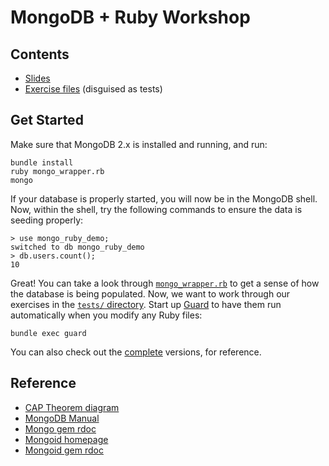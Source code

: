 # MongoDB + Ruby Workshop

## Contents

* [Slides](https://github.com/afeld/mongo_ruby_workshop/blob/complete/slides/README.md)
* [Exercise files](https://github.com/afeld/mongo_ruby_workshop/tree/complete/test) (disguised as tests)

## Get Started

Make sure that MongoDB 2.x is installed and running, and run:

```
bundle install
ruby mongo_wrapper.rb
mongo
```

If your database is properly started, you will now be in the MongoDB shell.  Now, within the shell, try the following commands to ensure the data is seeding properly:

```
> use mongo_ruby_demo;
switched to db mongo_ruby_demo
> db.users.count();
10
```

Great!  You can take a look through [`mongo_wrapper.rb`](https://github.com/afeld/mongo_ruby_workshop/blob/boilerplate/mongo_wrapper.rb) to get a sense of how the database is being populated.  Now, we want to work through our exercises in the [`tests/` directory](https://github.com/afeld/mongo_ruby_workshop/tree/boilerplate/test).  Start up [Guard](https://github.com/guard/guard) to have them run automatically when you modify any Ruby files:

```
bundle exec guard
```

You can also check out the [complete](https://github.com/afeld/mongo_ruby_workshop/tree/complete/test) versions, for reference.

## Reference

* [CAP Theorem diagram](http://blog.beany.co.kr/wp-content/uploads/2011/03/nosql_cap.png)
* [MongoDB Manual](http://docs.mongodb.org/manual/)
* [Mongo gem rdoc](http://rubydoc.info/gems/mongo/1.8.4/frames)
* [Mongoid homepage](http://mongoid.org/)
* [Mongoid gem rdoc](http://rubydoc.info/gems/mongoid/3.1.2/frames)
